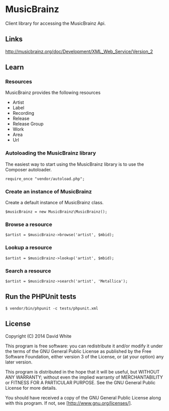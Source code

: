 # MusicBrainz

Client library for accessing the MusicBrainz Api.

## Links

http://musicbrainz.org/doc/Development/XML_Web_Service/Version_2

## Learn


### Resources

MusicBrainz provides the following resources

- Artist
- Label
- Recording
- Release
- Release Group
- Work
- Area
- Url


### Autoloading the MusicBrainz library

The easiest way to start using the MusicBrainz library is to use the 
Composer autoloader.

    require_once "vendor/autoload.php";

### Create an instance of MusicBrainz

Create a default instance of MusicBrainz class.

    $musicBrainz = new MusicBrainz\MusicBrainz();

### Browse a resource

    $artist = $musicBrainz->browse('artist', $mbid);


### Lookup a resource

    $artist = $musicBrainz->lookup('artist', $mbid);


### Search a resource

    $artist = $musicBrainz->search('artist', 'Metallica');




## Run the PHPUnit tests

    $ vendor/bin/phpunit -c tests/phpunit.xml



## License

Copyright (C) 2014  David White
 
This program is free software: you can redistribute it and/or modify
it under the terms of the GNU General Public License as published by
the Free Software Foundation, either version 3 of the License, or
(at your option) any later version.

This program is distributed in the hope that it will be useful,
but WITHOUT ANY WARRANTY; without even the implied warranty of
MERCHANTABILITY or FITNESS FOR A PARTICULAR PURPOSE.  See the
GNU General Public License for more details.

You should have received a copy of the GNU General Public License
along with this program.  If not, see [http://www.gnu.org/licenses/].